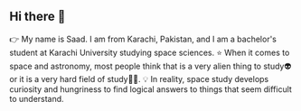 ## Hi there 👋

👉 My name is Saad. I am from Karachi, Pakistan, and I am a bachelor's student at Karachi University studying space sciences.
⭐ When it comes to space and astronomy, most people think that is a very alien thing to study👽 or it is a very hard field of study🤷‍♂️. 
💡  In reality, space study develops curiosity and hungriness to find logical answers to things that seem difficult to understand.

<!--
**saad299/saad299** is a ✨ _special_ ✨ repository because its `README.md` (this file) appears on your GitHub profile.

Here are some ideas to get you started:

- 🔭 I’m currently working on ...
- 🌱 I’m currently learning ...
- 👯 I’m looking to collaborate on ...
- 🤔 I’m looking for help with ...
- 💬 Ask me about ...
- 📫 How to reach me: ...
- 😄 Pronouns: ...
- ⚡ Fun fact: ...
-->
